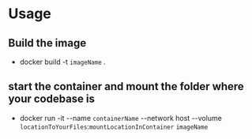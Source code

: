 # Usage

## Build the image
- docker build -t ```imageName``` .

## start the container and mount the folder where your codebase is
- docker run -it --name ```containerName``` --network host --volume ```locationToYourFiles```:```mountLocationInContainer``` ```imageName```
